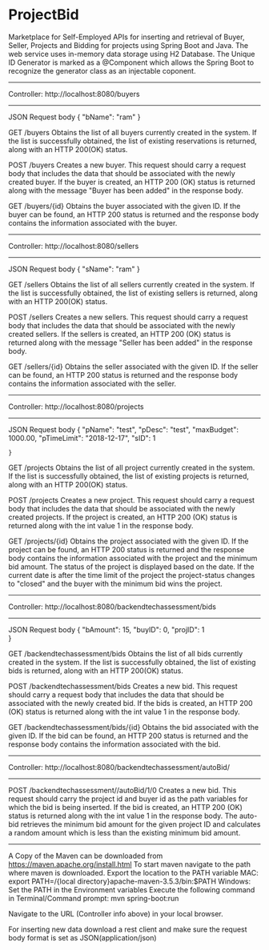 # ProjectBid
Marketplace for Self-Employed
APIs for inserting and retrieval of Buyer, Seller, Projects and Bidding for projects using Spring Boot and Java. The web service uses in-memory data storage using H2 Database. The Unique ID Generator is marked as a @Component which allows the Spring Boot to recognize the generator class as an injectable coponent.
************************
Controller: http://localhost:8080/buyers
************************

JSON Request body
	{
		"bName": "ram"
	}

GET
/buyers
Obtains the list of all buyers currently created in the system. If the list is successfully obtained, the list of existing reservations is returned, along with an HTTP 200(OK) status.

POST
/buyers
Creates a new buyer. This request should carry a request body that includes the data that should be associated with the newly created buyer. If the buyer is created, an HTTP 200 (OK) status is returned along with the message "Buyer has been added" in the response body.

GET
/buyers/{id}
Obtains the buyer associated with the given ID. If the buyer can be found, an HTTP 200 status is returned and the response body contains the information associated with the buyer.

************************
Controller: http://localhost:8080/sellers
************************

JSON Request body
	{
		"sName": "ram"
	}

GET
/sellers
Obtains the list of all sellers currently created in the system. If the list is successfully obtained, the list of existing sellers is returned, along with an HTTP 200(OK) status.

POST
/sellers
Creates a new sellers. This request should carry a request body that includes the data that should be associated with the newly created sellers. If the sellers is created, an HTTP 200 (OK) status is returned along with the message "Seller has been added" in the response body.

GET
/sellers/{id}
Obtains the seller associated with the given ID. If the seller can be found, an HTTP 200 status is returned and the response body contains the information associated with the seller.
************************
Controller: http://localhost:8080/projects
************************

JSON Request body
    {
        "pName": "test",
        "pDesc": "test",
        "maxBudget": 1000.00,
        "pTimeLimit": "2018-12-17",
        "sID": 1
        
    }

GET
/projects
Obtains the list of all project currently created in the system. If the list is successfully obtained, the list of existing projects is returned, along with an HTTP 200(OK) status.

POST
/projects
Creates a new project. This request should carry a request body that includes the data that should be associated with the newly created projects. If the project is created, an HTTP 200 (OK) status is returned along with the int value 1 in the response body.

GET
/projects/{id}
Obtains the project associated with the given ID. If the project can be found, an HTTP 200 status is returned and the response body contains the information associated with the project and the minimum bid amount. The status of the project is displayed based on the date. If the current date is after the time limit of the project the project-status changes to "closed" and the buyer with the minimum bid wins the project.
************************
Controller: http://localhost:8080/backendtechassessment/bids
************************

JSON Request body
	{
        "bAmount": 15,
        "buyID": 0,
        "projID": 1  
    }

GET
/backendtechassessment/bids
Obtains the list of all bids currently created in the system. If the list is successfully obtained, the list of existing bids is returned, along with an HTTP 200(OK) status.

POST
/backendtechassessment/bids
Creates a new bid. This request should carry a request body that includes the data that should be associated with the newly created bid. If the bids is created, an HTTP 200 (OK) status is returned along with the int value 1 in the response body.

GET
/backendtechassessment/bids/{id}
Obtains the bid associated with the given ID. If the bid can be found, an HTTP 200 status is returned and the response body contains the information associated with the bid.
************************
Controller: http://localhost:8080/backendtechassessment/autoBid/
************************
POST
/backendtechassessment//autoBid/1/0
Creates a new bid. This request should carry the project id and buyer id as the path variables for which the bid is being inserted. If the bid is created, an HTTP 200 (OK) status is returned along with the int value 1 in the response body.
The auto-bid retrieves the minimum bid amount for the given project ID and calculates a random amount which is less than the existing minimum bid amount.

************************
A Copy of the Maven can be downloaded from https://maven.apache.org/install.html
To start maven navigate to the path where maven is downloaded.
Export the location to the PATH variable
MAC: export PATH=/{local directory}apache-maven-3.5.3/bin:$PATH
Windows: Set the PATH in the Environment variables
Execute the following command in Terminal/Command prompt:
mvn spring-boot:run

Navigate to the URL (Controller info above) in your local browser.

For inserting new data download a rest client and make sure the request body format is set as JSON(application/json)